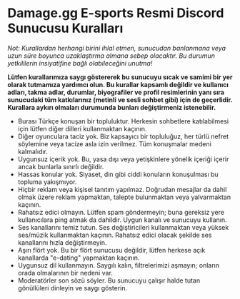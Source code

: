 # Damage.gg E-sports Resmi Discord Sunucusu Kuralları

*Not: Kurallardan herhangi birini ihlal etmen, sunucudan banlanmana veya uzun süre boyunca uzaklaştırma almana sebep olacaktır. Bu durumun yetkililerin insiyatifine bağlı olabileceğini unutma!* 

**Lütfen kurallarımıza saygı göstererek bu sunucuyu sıcak ve samimi bir yer olarak tutmamıza yardımcı olun.
Bu kurallar kapsamlı değildir ve kullanıcı adları, takma adlar, durumlar, biyografiler ve profil resimlerinin yanı sıra sunucudaki tüm katkılarınız (metinli ve sesli sohbet gibi) için de geçerlidir. Kurallara aykırı olmaları durumunda bunları değiştirmeniz istenebilir.**

- Burası Türkçe konuşan bir topluluktur. Herkesin sohbetlere katılabilmesi için lütfen diğer dilleri kullanmaktan kaçının.
- Diğer oyunculara taciz yok. Biz kapsayıcı bir topluluğuz, her türlü nefret söylemine veya tacize asla izin verilmez. Tüm konuşmalar medeni kalmalıdır.
- Uygunsuz içerik yok. Bu, yasa dışı veya yetişkinlere yönelik içeriği içerir ancak bunlarla sınırlı değildir.
- Hassas konular yok. Siyaset, din gibi ciddi konuların konuşulması bu topluma yakışmıyor.
- Hiçbir reklam veya kişisel tanıtım yapılmaz. Doğrudan mesajlar da dahil olmak üzere reklam yapmaktan, talepte bulunmaktan veya yalvarmaktan kaçının.
- Rahatsız edici olmayın. Lütfen spam göndermeyin; buna gereksiz yere kullanıcılara ping atmak da dahildir. Uygun kanalı ve sunucuyu kullanın.
- Ses kanallarını temiz tutun. Ses değiştiricileri kullanmaktan veya yüksek ses/müzik kullanmaktan kaçının. Rahatsız edici olacak şekilde ses kanallarını hızla değiştirmeyin.
- Aşırı flört yok. Bu bir flört sunucusu değildir, lütfen herkese açık kanallarda "e-dating" yapmaktan kaçının.
- Uygunsuz dil kullanmayın. Saygılı kalın, filtrelerimizi aşmayın; onların orada olmalarının bir nedeni var.
- Moderatörler son sözü söyler. Bu sunucuyu çalışır halde tutan gönüllüleri dinleyin ve saygı gösterin.
